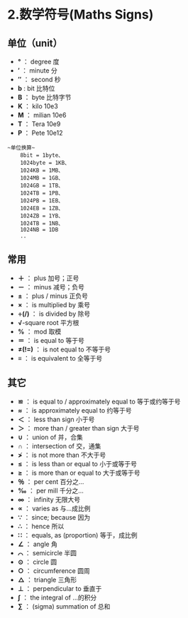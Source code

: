 # 2.数学符号(Maths Signs)

**单位（unit）**
---
+ **°**  ：      degree 度
+ **′**  ：      minute 分
+ **″**  ：      second 秒
+ **b** :        bit 比特位
+ **B**  ：      byte 比特字节
+ **K**  ：     kilo 10e3
+ **M**  ：     milian 10e6
+ **T**  ：     Tera 10e9 
+ **P**  ：     Pete 10e12 
```单位换算
~单位换算~
    8bit = 1byte、
    1024byte = 1KB、
    1024KB = 1MB、
    1024MB = 1GB、
    1024GB = 1TB、
    1024TB = 1PB、
    1024PB = 1EB、
    1024EB = 1ZB、
    1024ZB = 1YB、
    1024TB = 1NB、
    1024NB = 1DB
    ..
```

**常用**
---
+ **＋**  ：      plus 加号；正号
+ **－**  ：      minus 减号；负号
+ **±**  ：      plus / minus 正负号
+ **×**  ：      is multiplied by 乘号
+ **÷(/)**  ：      is divided by 除号
+ **√**-square root 平方根
+ **%**  ：      mod 取模
+ **＝**  ：      is equal to 等于号
+ **≠(!=)**  ：      is not equal to 不等于号
+ **≡**  ：      is equivalent to 全等于号


**其它**
---
+ **≌**  ：      is equal to / approximately equal to 等于或约等于号
+ **≈**  ：      is approximately equal to 约等于号
+ **＜**  ：      less than sign 小于号
+ **＞**  ：      more than / greater than sign 大于号
+ **∪**  ：      union of 并，合集
+ **∩**  ：      intersection of 交，通集
+ **≯**  ：      is not more than 不大于号
+ **≤**  ：      is less than or equal to 小于或等于号
+ **≥**  ：      is more than or equal to 大于或等于号
+ **％**  ：       per cent 百分之…
+ **‰**  ：      per mill 千分之…
+ **∞**  ：      infinity 无限大号
+ **∝**  ：      varies as 与…成比例
+ **∵**  ：      since; because 因为
+ **∴**  ：      hence 所以
+ **∷**  ：      equals, as (proportion) 等于，成比例
+ **∠**  ：      angle 角
+ **⌒**  ：      semicircle 半圆
+ **⊙**  ：      circle 圆
+ **○**  ：      circumference 圆周
+ **△**  ：      triangle 三角形
+ **⊥**  ：      perpendicular to 垂直于
+ **∫**  ：      the integral of …的积分
+ **∑**  ：      (sigma) summation of 总和



